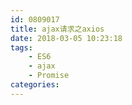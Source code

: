 ```yaml
---
id: 0809017
title: ajax请求之axios
date: 2018-03-05 10:23:18
tags:
    - ES6
    - ajax
    - Promise
categories:
---
```

